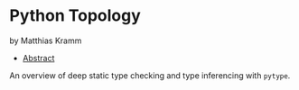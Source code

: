 # Python Topology

by Matthias Kramm

- [Abstract](https://us.pycon.org/2016/schedule/presentation/1603/)

An overview of deep static type checking and type inferencing with `pytype`.
